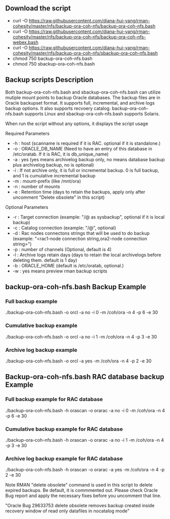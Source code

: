 
## Download the script

- curl -O https://raw.githubusercontent.com/diana-hui-yang/rman-cohesity/master/nfs/backup-ora-coh-nfs/backup-ora-coh-nfs.bash
- curl -O https://raw.githubusercontent.com/diana-hui-yang/rman-cohesity/master/nfs/backup-ora-coh-nfs/backup-ora-coh-nfs-webex.bash
- curl -O https://raw.githubusercontent.com/diana-hui-yang/rman-cohesity/master/nfs/backup-ora-coh-nfs/sbackup-ora-coh-nfs.bash
- chmod 750 backup-ora-coh-nfs.bash
- chmod 750 sbackup-ora-coh-nfs.bash

## Backup scripts Description

Both backup-ora-coh-nfs.bash and sbackup-ora-coh-nfs.bash can utilize mutiple mount points to backup Oracle databases. The backup files are in Oracle backupset format.
It supports full, incremental, and archive logs backup options. It also supports recvoery catalog. backup-ora-coh-nfs.bash supports Linux and sbackup-ora-coh-nfs.bash supports Solaris.

When run the script without any options, it displays the script usage

 Required Parameters
- -h : host (scanname is required if it is RAC. optional if it is standalone.)
- -o : ORACLE_DB_NAME (Need to have an entry of this database in /etc/oratab. If it is RAC, it is db_unique_name)
- -a : yes (yes means archivelog backup only, no means database backup plus archivelog backup, no is optional)
- -i : If not archive only, it is full or incremental backup. 0 is full backup, and 1 is cumulative incremental backup
- -m : mount-prefix (like /mnt/ora)
- -n : number of mounts
- -e : Retention time (days to retain the backups, apply only after uncomment "Delete obsolete" in this script)

 Optional Parameters
- -r : Target connection (example: "<dbuser>/<dbpass>@<target connection string> as sysbackup", optional if it is local backup)
- -c : Catalog connection (example: "<dbuser>/<dbpass>@<catalog connection string>", optional)
- -d : Rac nodes connectons strings that will be used to do backup (example: "<rac1-node connection string,ora2-node connection string>")
- -p : number of channels (Optional, default is 4)
- -l : Archive logs retain days (days to retain the local archivelogs before deleting them. default is 1 day)
- -b : ORACLE_HOME (default is /etc/oratab, optional.)
- -w : yes means preview rman backup scripts

## backup-ora-coh-nfs.bash Backup Example
### Full backup example
./backup-ora-coh-nfs.bash -o orcl -a no -i 0 -m /coh/ora -n 4 -p 6 -e 30
### Cumulative backup example
./backup-ora-coh-nfs.bash -o orcl -a no -i 1 -m /coh/ora -n 4 -p 3 -e 30
### Archive log backup example
./backup-ora-coh-nfs.bash -o orcl -a yes -m /coh/ora -n 4 -p 2 -e 30

## Backup-ora-coh-nfs.bash RAC database backup Example
### Full backup example for RAC database
./backup-ora-coh-nfs.bash -h orascan -o orarac -a no -i 0 -m /coh/ora -n 4 -p 6 -e 30
### Cumulative backup example for RAC database
./backup-ora-coh-nfs.bash  -h orascan -o orarac -a no -i 1 -m /coh/ora -n 4 -p 3 -e 30
### Archive log backup example for RAC database
./backup-ora-coh-nfs.bash  -h orascan -o orarac -a yes -m /coh/ora -n 4 -p 2 -e 30

Note
RMAN "delete obsolete" command is used in this script to delete expired backups. Be default, it is commmented out. Please check Oracle Bug report and apply the necessary fixes before you uncomment that line.

"Oracle Bug 29633753 delete obsolete removes backup created inside recovery window of read only datafiles in nocatalog mode"

